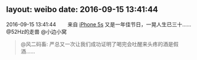 layout: weibo
date: 2016-09-15 13:41:44
---
<meta name="referrer" content="no-referrer" />

2016-09-15 13:41:44  &nbsp;&nbsp;&nbsp;&nbsp;&nbsp;&nbsp; 来自 <a href="sinaweibo://customweibosource" rel="nofollow">iPhone 5s</a>
又是一年佳节日，一晃人生已三十……@52Hz的走兽 @小边小窝
>  @风二码畜: 严总又一次让我们成功证明了喝完会吐醒来头疼的酒是假酒…… ​​​
